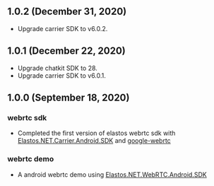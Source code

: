 ## 1.0.2 (December 31, 2020)

* Upgrade carrier SDK to v6.0.2.

## 1.0.1 (December 22, 2020)

* Upgrade chatkit SDK to 28.
* Upgrade carrier SDK to v6.0.1.

## 1.0.0 (September 18, 2020)

### webrtc sdk

* Completed the first version of elastos webrtc sdk with [Elastos.NET.Carrier.Android.SDK](https://github.com/elastos/Elastos.NET.Carrier.Android.SDK) and [google-webrtc](http://webrtc.github.io/webrtc-org/native-code/android/)

### webrtc demo

* A android webrtc demo using [Elastos.NET.WebRTC.Android.SDK](https://github.com/elastos/Elastos.NET.WebRTC.Android.SDK)